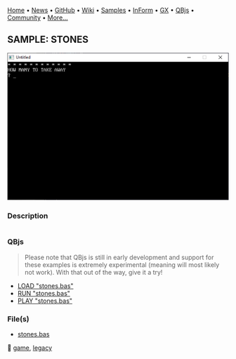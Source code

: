 [Home](https://qb64.com) • [News](../../news.md) • [GitHub](https://github.com/QB64Official/qb64) • [Wiki](https://github.com/QB64Official/qb64/wiki) • [Samples](../../samples.md) • [InForm](../../inform.md) • [GX](../../gx.md) • [QBjs](../../qbjs.md) • [Community](../../community.md) • [More...](../../more.md)

## SAMPLE: STONES

![screenshot.png](img/screenshot.png)

### Description

```text

```

### QBjs

> Please note that QBjs is still in early development and support for these examples is extremely experimental (meaning will most likely not work). With that out of the way, give it a try!

* [LOAD "stones.bas"](https://v6p9d9t4.ssl.hwcdn.net/html/6029471/index.html?src=https://qb64.com/samples/stones/src/stones.bas)
* [RUN "stones.bas"](https://v6p9d9t4.ssl.hwcdn.net/html/6029471/index.html?mode=auto&src=https://qb64.com/samples/stones/src/stones.bas)
* [PLAY "stones.bas"](https://v6p9d9t4.ssl.hwcdn.net/html/6029471/index.html?mode=play&src=https://qb64.com/samples/stones/src/stones.bas)

### File(s)

* [stones.bas](src/stones.bas)

🔗 [game](../game.md), [legacy](../legacy.md)
